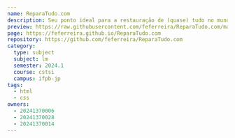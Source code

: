 ```yaml
---
name: ReparaTudo.com
description: Seu ponto ideal para a restauração de (quase) tudo no mundo da informática.
preview: https://raw.githubusercontent.com/feferreira/ReparaTudo.com/main/preview.png
page: https://feferreira.github.io/ReparaTudo.com
repository: https://github.com/feferreira/ReparaTudo.com
category:
  type: subject
  subject: lm
  semester: 2024.1
  course: cstsi
  campus: ifpb-jp
tags:
  - html
  - css
owners:
  - 20241370006
  - 20241370028
  - 20241370014
---
```

